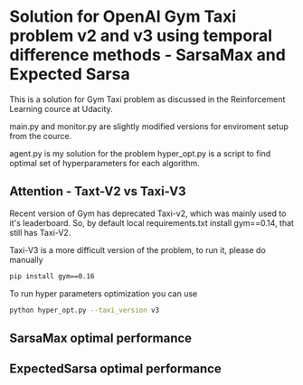 # Solution for OpenAI Gym Taxi problem v2 and v3 using temporal difference methods - SarsaMax and Expected Sarsa
This is a solution for Gym Taxi problem as discussed in the Reinforcement Learning cource at Udacity.

main.py and monitor.py are slightly modified versions for enviroment setup from the cource.

agent.py is my solution for the problem
hyper_opt.py is a script to find optimal set of hyperparameters for each algorithm.


## Attention - Taxt-V2 vs Taxi-V3

Recent version of Gym has deprecated Taxi-v2, which was mainly used to it's leaderboard. So, by default local requirements.txt install gym==0.14, that still has Taxi-V2.

Taxi-V3 is a more difficult version of the problem, to run it, please do manually

```bash
pip install gym==0.16
```

To run hyper parameters optimization you can use 

```bash
python hyper_opt.py --taxi_version v3
```

## SarsaMax optimal performance
## ExpectedSarsa optimal performance